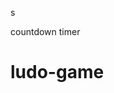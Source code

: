 

















































s




countdown timer






















# ludo-game

















